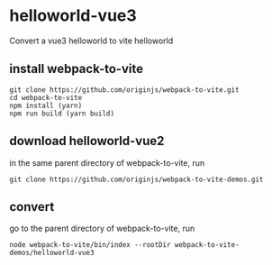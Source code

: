 # helloworld-vue3
Convert a vue3 helloworld to vite helloworld
## install webpack-to-vite

```
git clone https://github.com/originjs/webpack-to-vite.git
cd webpack-to-vite
npm install (yarn)
npm run build (yarn build)
```

## download helloworld-vue2
in the same parent directory of webpack-to-vite, run

```
git clone https://github.com/originjs/webpack-to-vite-demos.git
```

## convert
go to the parent directory of webpack-to-vite, run

```
node webpack-to-vite/bin/index --rootDir webpack-to-vite-demos/helloworld-vue3
```
